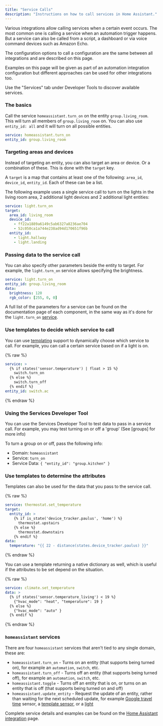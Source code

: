 ```yaml
---
title: "Service Calls"
description: "Instructions on how to call services in Home Assistant."
---
```


Various integrations allow calling services when a certain event occurs. The most common one is calling a service when an automation trigger happens. But a service can also be called from a script, a dashboard or via voice command devices such as Amazon Echo.

The configuration options to call a configuration are the same between all integrations and are described on this page.

Examples on this page will be given as part of an automation integration configuration but different approaches can be used for other integrations too.

<div class='note'>
Use the "Services" tab under Developer Tools to discover available services.
</div>

### The basics

Call the service `homeassistant.turn_on` on the entity `group.living_room`. This will turn all members of `group.living_room` on. You can also use `entity_id: all` and it will turn on all possible entities.

```yaml
service: homeassistant.turn_on
entity_id: group.living_room
```

### Targeting areas and devices

Instead of targeting an entity, you can also target an area or device. Or a combination of these.
This is done with the `target` key.

A `target` is a map that contains at least one of the following: `area_id`, `device_id`, `entity_id`.
Each of these can be a list.

The following example uses a single service call to turn on the lights in the
living room area, 2 additional light devices and 2 additional light entities:

```yaml
service: light.turn_on
target:
  area_id: living_room
  device_id:
    - ff22a1889a6149c5ab6327a8236ae704
    - 52c050ca1a744e238ad94d170651f96b
  entity_id:
    - light.hallway
    - light.landing
```

### Passing data to the service call

You can also specify other parameters beside the entity to target. For example, the `light.turn_on` service allows specifying the brightness.

```yaml
service: light.turn_on
entity_id: group.living_room
data:
  brightness: 120
  rgb_color: [255, 0, 0]
```

A full list of the parameters for a service can be found on the documentation page of each component, in the same way as it's done for the `light.turn_on` [service](/integrations/light/#service-lightturn_on).

### Use templates to decide which service to call

You can use [templating] support to dynamically choose which service to call. For example, you can call a certain service based on if a light is on.

{% raw %}

```yaml
service: >
  {% if states('sensor.temperature') | float > 15 %}
    switch.turn_on
  {% else %}
    switch.turn_off
  {% endif %}
entity_id: switch.ac
```

{% endraw %}

### Using the Services Developer Tool

You can use the Services Developer Tool to test data to pass in a service call.
For example, you may test turning on or off a 'group' (See [groups] for more info)

To turn a group on or off, pass the following info:

- Domain: `homeassistant`
- Service: `turn_on`
- Service Data: `{ "entity_id": "group.kitchen" }`

### Use templates to determine the attributes

Templates can also be used for the data that you pass to the service call.

{% raw %}

```yaml
service: thermostat.set_temperature
target:
  entity_id: >
    {% if is_state('device_tracker.paulus', 'home') %}
      thermostat.upstairs
    {% else %}
      thermostat.downstairs
    {% endif %}
data:
  temperature: "{{ 22 - distance(states.device_tracker.paulus) }}"
```

{% endraw %}

You can use a template returning a native dictionary as well, which is useful if the attributes to be set depend on the situation.

{% raw %}

```yaml
service: climate.set_temperature
data: >
  {% if states('sensor.temperature_living') < 19 %}
    {"hvac_mode": "heat", "temperature": 19 }
  {% else %}
    {"hvac_mode": "auto" }
  {% endif %}
```

{% endraw %}

### `homeassistant` services

There are four `homeassistant` services that aren't tied to any single domain, these are:

- `homeassistant.turn_on` - Turns on an entity (that supports being turned on), for example an `automation`, `switch`, etc.
- `homeassistant.turn_off` - Turns off an entity (that supports being turned off), for example an `automation`, `switch`, etc.
- `homeassistant.toggle` - Turns off an entity that is on, or turns on an entity that is off (that supports being turned on and off)
- `homeassistant.update_entity` - Request the update of an entity, rather than waiting for the next scheduled update, for example [Google travel time] sensor, a [template sensor], or a [light]

Complete service details and examples can be found on the [Home Assistant integration][homeassistant-integration-services] page.

[templating]: /docs/configuration/templating/
[google travel time]: /integrations/google_travel_time/
[template sensor]: /integrations/template/
[light]: /integrations/light/
[homeassistant-integration-services]: /integrations/homeassistant#services
